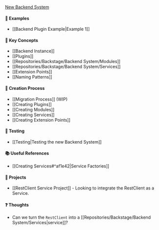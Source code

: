 [New Backend System](https://backstage.io/docs/plugins/new-backend-system/)

#### 📕 Examples
- [[Backend Plugin Example|Example 1]]

#### 🔑 Key Concepts
- [[Backend Instance]]
- [[Plugins]]
- [[Repositories/Backstage/Backend System/Modules]]
- [[Repositories/Backstage/Backend System/Services]]
- [[Extension Points]]
- [[Naming Patterns]]

#### 🎨 Creation Process
- [[Migration Process]] (WIP)
- [[Creating Plugins]]
- [[Creating Modules]]
- [[Creating Services]]
- [[Creating Extension Points]]

#### 🧪 Testing
- [[Testing|Testing the new Backend System]]

#### 📚 Useful References
- [[Creating Services#^af1e42|Service Factories]]

#### 🔬 Projects
- [[RestClient Service Project]] - Looking to integrate the RestClient as a Service.

#### ❓ Thoughts
- Can we turn the `RestClient` into a [[Repositories/Backstage/Backend System/Services|service]]?


